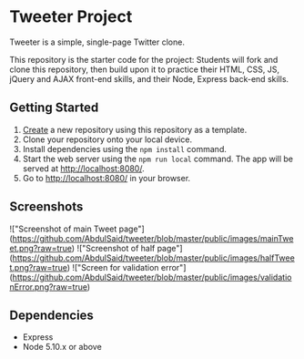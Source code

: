 # Tweeter Project

Tweeter is a simple, single-page Twitter clone.

This repository is the starter code for the project: Students will fork and clone this repository, then build upon it to practice their HTML, CSS, JS, jQuery and AJAX front-end skills, and their Node, Express back-end skills.

## Getting Started

1. [Create](https://docs.github.com/en/repositories/creating-and-managing-repositories/creating-a-repository-from-a-template) a new repository using this repository as a template.
2. Clone your repository onto your local device.
3. Install dependencies using the `npm install` command.
3. Start the web server using the `npm run local` command. The app will be served at <http://localhost:8080/>.
4. Go to <http://localhost:8080/> in your browser.

## Screenshots
!["Screenshot of main Tweet page"] (https://github.com/AbdulSaid/tweeter/blob/master/public/images/mainTweet.png?raw=true)
!["Screenshot of half page"] (https://github.com/AbdulSaid/tweeter/blob/master/public/images/halfTweet.png?raw=true)
!["Screen for validation error"] (https://github.com/AbdulSaid/tweeter/blob/master/public/images/validationError.png?raw=true)

## Dependencies

- Express
- Node 5.10.x or above
